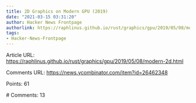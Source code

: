 ```yaml
---
title: 2D Graphics on Modern GPU (2019)
date: "2021-03-15 03:31:20"
author: Hacker News Frontpage
authorlink: https://raphlinus.github.io/rust/graphics/gpu/2019/05/08/modern-2d.html
tags:
- Hacker-News-Frontpage
---
```


<p>Article URL: <a href="https://raphlinus.github.io/rust/graphics/gpu/2019/05/08/modern-2d.html">https://raphlinus.github.io/rust/graphics/gpu/2019/05/08/modern-2d.html</a></p>
<p>Comments URL: <a href="https://news.ycombinator.com/item?id=26462348">https://news.ycombinator.com/item?id=26462348</a></p>
<p>Points: 61</p>
<p># Comments: 13</p>
